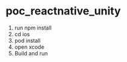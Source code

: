 # poc_reactnative_unity

1. run npm install
2. cd ios
3. pod install
4. open xcode
5. Build and run
